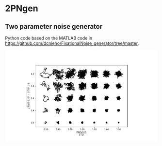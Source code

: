 # 2PNgen
## Two parameter noise generator
Python code based on the MATLAB code in https://github.com/dcnieho/FixationalNoise_generator/tree/master.


![Demonstration](/results/output.png?raw=true "Demonstration")